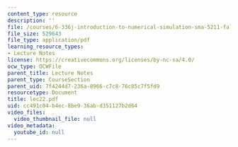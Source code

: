 ```yaml
---
content_type: resource
description: ''
file: /courses/6-336j-introduction-to-numerical-simulation-sma-5211-fall-2003/cc491c04b4ec8be936abd351127b2d64_lec22.pdf
file_size: 529643
file_type: application/pdf
learning_resource_types:
- Lecture Notes
license: https://creativecommons.org/licenses/by-nc-sa/4.0/
ocw_type: OCWFile
parent_title: Lecture Notes
parent_type: CourseSection
parent_uid: 7f4244d7-236a-8966-c7c8-76c85c7f5fd9
resourcetype: Document
title: lec22.pdf
uid: cc491c04-b4ec-8be9-36ab-d351127b2d64
video_files:
  video_thumbnail_file: null
video_metadata:
  youtube_id: null
---
```


